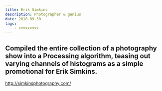 ```yaml
---
title: Erik Simkins
description: Photographer & genius
date: 2018-09-30
tags: 
    - xxxxxxxxx
---
```


Compiled the entire collection of a photography show into a Processing algorithm, teasing out varying channels of histograms as a simple promotional for Erik Simkins.
-

http://simkinsphotography.com/
